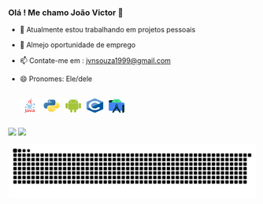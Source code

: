 ### Olá ! Me chamo João Victor 👋

- 🔭 Atualmente estou trabalhando em projetos pessoais
- 🤔 Almejo oportunidade de emprego
- 📫 Contate-me em : jvnsouza1999@gmail.com
- 😄 Pronomes: Ele/dele




  <div style="display: inline_block"><br>
  <img align="center" alt="João-Java" height="30" width="40" src='https://github.com/devicons/devicon/blob/master/icons/java/java-original-wordmark.svg'>
  <img align="center" alt="João-Python" height="30" width="40" src="https://raw.githubusercontent.com/devicons/devicon/master/icons/python/python-original.svg">
  <img align="center" alt="João-Android" height="30" width="40" src="https://github.com/devicons/devicon/blob/master/icons/android/android-original.svg">
  <img align="center" alt="João-C" height="30" width="40" src="https://github.com/devicons/devicon/blob/master/icons/c/c-original.svg">
    <img align="center" alt="João-AndoridStudio" height="30" width="40" src="https://github.com/devicons/devicon/blob/master/icons/androidstudio/androidstudio-original.svg">

</div>
  
 ##
  
 <div>
  <a href="https://www.instagram.com/jvnsouza__" target="_blank"><img src="https://img.shields.io/badge/-Instagram-%23E4405F?style=for-the-badge&logo=instagram&logoColor=white" target="_blank"></a>  
  <a href = "https://api.whatsapp.com/send?phone=5592981441474&text=Ol%C3%A1%20Jo%C3%A3o!%20venho%20pelo%20GitHub"><img src="https://img.shields.io/badge/WhatsApp-25D366?style=for-the-badge&logo=whatsapp&logoColor=white" target="_blank"></a>
 
 
 ![Snake animation](https://github.com/NinjaCompacto/NinjaCompacto/blob/output/github-contribution-grid-snake.svg)
 </div>
